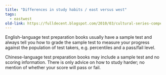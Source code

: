 ```yaml
---
title: "Differences in study habits / east versus west"
tags: 
  - eastwest	
old-link: https://fulldecent.blogspot.com/2010/03/cultural-series-competetiveness.html
---
```


English-language test preparation books usually have a sample test and always tell you how to grade the sample test to measure your progress against the population of test takers, e.g. percentiles and a pass/fail level.

Chinese-language test preparation books may include a sample test and no scoring information. There is only advice on how to study harder; no mention of whether your score will pass or fail.
